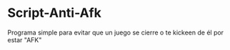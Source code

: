 # Script-Anti-Afk
Programa simple para evitar que un juego se cierre o te kickeen de él por estar "AFK"
